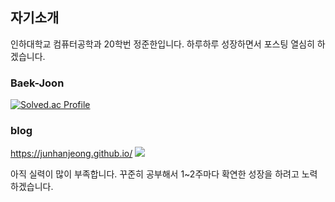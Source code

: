 ## 자기소개

인하대학교 컴퓨터공학과 20학번 정준한입니다. 하루하루 성장하면서 포스팅 열심히 하겠습니다.


### Baek-Joon
[![Solved.ac Profile](http://mazassumnida.wtf/api/v2/generate_badge?boj=junhan0217)](https://solved.ac/junhan0217/)

### blog
https://junhanjeong.github.io/
 ![](https://junhanjeong.github.io/images/2023-09-02-first/blog_logo_black_cut2.png)

아직 실력이 많이 부족합니다. 꾸준히 공부해서 1~2주마다 확연한 성장을 하려고 노력하겠습니다.
